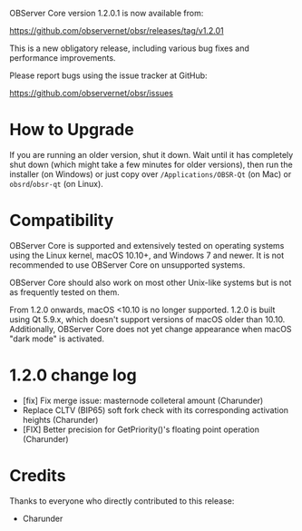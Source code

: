 OBServer Core version 1.2.0.1 is now available from:

  <https://github.com/observernet/obsr/releases/tag/v1.2.01>

This is a new obligatory release, including various bug
fixes and performance improvements.

Please report bugs using the issue tracker at GitHub:

  <https://github.com/observernet/obsr/issues>

How to Upgrade
==============

If you are running an older version, shut it down. Wait until it has
completely shut down (which might take a few minutes for older
versions), then run the installer (on Windows) or just copy over
`/Applications/OBSR-Qt` (on Mac) or `obsrd`/`obsr-qt` (on
Linux).

Compatibility
=============

OBServer Core is supported and extensively tested on operating systems
using the Linux kernel, macOS 10.10+, and Windows 7 and newer. It is not
recommended to use OBServer Core on unsupported systems.

OBServer Core should also work on most other Unix-like systems but is not
as frequently tested on them.

From 1.2.0 onwards, macOS <10.10 is no longer supported. 1.2.0 is
built using Qt 5.9.x, which doesn't support versions of macOS older than
10.10. Additionally, OBServer Core does not yet change appearance when
macOS "dark mode" is activated.

1.2.0 change log
================

- [fix] Fix merge issue: masternode colleteral amount (Charunder)
- Replace CLTV (BIP65) soft fork check with its corresponding activation heights (Charunder)
- [FIX] Better precision for GetPriority()'s floating point operation (Charunder)

Credits
=======

Thanks to everyone who directly contributed to this release:

- Charunder